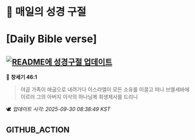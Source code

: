 # 🙏 매일의 성경 구절
# [Daily Bible verse]
## [![README에 성경구절 업데이트](https://github.com/DONGSUKA/first_test/actions/workflows/update-readme-bible.yml/badge.svg)](https://github.com/DONGSUKA/first_test/actions/workflows/update-readme-bible.yml)
<!-- START_BIBLE_VERSE -->
📖 **창세기 46:1**
> 야곱 가족이 애굽으로 내려가다 이스라엘이 모든 소유를 이끌고 떠나 브엘세바에 이르러 그의 아버지 이삭의 하나님께 희생제사를 드리니

🕊️ _업데이트 시각: 2025-09-30 08:38:49 KST_
  <!-- END_BIBLE_VERSE -->
## GITHUB_ACTION
